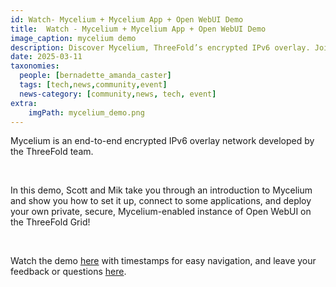 ```yaml
---
id: Watch- Mycelium + Mycelium App + Open WebUI Demo
title:  Watch - Mycelium + Mycelium App + Open WebUI Demo
image_caption: mycelium demo
description: Discover Mycelium, ThreeFold’s encrypted IPv6 overlay. Join Scott and Mik to set it up, connect apps, and deploy a secure Open WebUI on the ThreeFold Grid.
date: 2025-03-11
taxonomies:
  people: [bernadette_amanda_caster]
  tags: [tech,news,community,event]
  news-category: [community,news, tech, event]
extra:
    imgPath: mycelium_demo.png
---
```


Mycelium is an end-to-end encrypted IPv6 overlay network developed by the ThreeFold team.

<br/>

In this demo, Scott and Mik take you through an introduction to Mycelium and show you how to set it up, connect to some applications, and deploy your own private, secure, Mycelium-enabled instance of Open WebUI on the ThreeFold Grid!

<br/>

Watch the demo [here](https://www.youtube.com/watch?v=4oq15lxvkts) with timestamps for easy navigation, and leave your feedback or questions [here](https://forum.threefold.io/t/watch-mycelium-mycelium-app-deploying-open-webui-demo/4518).




